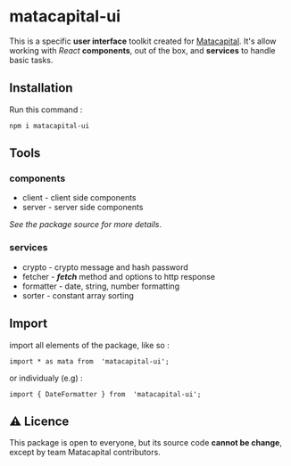 # matacapital-ui
This is a specific **user interface** toolkit created for [Matacapital](https://www.matacapital.com/fr/). It's allow working with _React_ **components**, out of the box, and **services** to handle basic tasks.

## Installation
Run this command :
```
npm i matacapital-ui
```
## Tools
### components
- client - client side components
- server - server side components

_See the package source for more details_.

### services
- crypto - crypto message and hash password
- fetcher - **_fetch_** method and options to http response
- formatter - date, string, number formatting
- sorter - constant array sorting

## Import
import all elements of the package, like so :
```
import * as mata from  'matacapital-ui';
```
or individualy (e.g) :
```
import { DateFormatter } from  'matacapital-ui';
```


## ⚠️ Licence
This package is open to everyone, but its source code **cannot be change**, except by team Matacapital contributors.